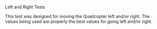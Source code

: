 Left and Right Tests

This test was designed for moving the Quadcopter left and/or right.
The values being used are properly the best values for going left and/or right.
